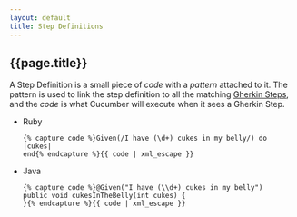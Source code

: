 ```yaml
---
layout: default
title: Step Definitions
---
```

## {{page.title}}

A Step Definition is a small piece of _code_ with a _pattern_ attached to it. The pattern is used to link the step definition to all the matching [Gherkin Steps](/gherkin.html#steps), and the _code_ is what Cucumber will execute when it sees a Gherkin Step.

<ul>
  <li>Ruby
    <pre class="sh_ruby"><code>{% capture code %}Given(/I have (\d+) cukes in my belly/) do |cukes|
end{% endcapture %}{{ code | xml_escape }}</code></pre>
  </li>
  <li>Java
    <pre class="sh_java"><code>{% capture code %}@Given("I have (\\d+) cukes in my belly")
public void cukesInTheBelly(int cukes) {
}{% endcapture %}{{ code | xml_escape }}</code></pre>
  </li>
</ul>